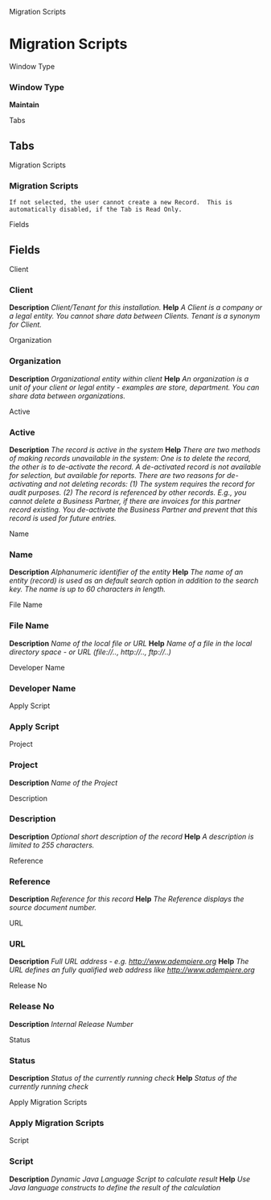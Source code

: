 
Migration Scripts
# Migration Scripts



Window Type
### Window Type

**Maintain**


Tabs
## Tabs


Migration Scripts
### Migration Scripts


```
If not selected, the user cannot create a new Record.  This is automatically disabled, if the Tab is Read Only.
```
Fields
## Fields


Client
### Client

**Description**
 *Client/Tenant for this installation.*
**Help**
 *A Client is a company or a legal entity. You cannot share data between Clients. Tenant is a synonym for Client.*

Organization
### Organization

**Description**
 *Organizational entity within client*
**Help**
 *An organization is a unit of your client or legal entity - examples are store, department. You can share data between organizations.*

Active
### Active

**Description**
 *The record is active in the system*
**Help**
 *There are two methods of making records unavailable in the system: One is to delete the record, the other is to de-activate the record. A de-activated record is not available for selection, but available for reports.
There are two reasons for de-activating and not deleting records:
(1) The system requires the record for audit purposes.
(2) The record is referenced by other records. E.g., you cannot delete a Business Partner, if there are invoices for this partner record existing. You de-activate the Business Partner and prevent that this record is used for future entries.*

Name
### Name

**Description**
 *Alphanumeric identifier of the entity*
**Help**
 *The name of an entity (record) is used as an default search option in addition to the search key. The name is up to 60 characters in length.*

File Name
### File Name

**Description**
 *Name of the local file or URL*
**Help**
 *Name of a file in the local directory space - or URL (file://.., http://.., ftp://..)*

Developer Name
### Developer Name


Apply Script
### Apply Script


Project
### Project

**Description**
 *Name of the Project*

Description
### Description

**Description**
 *Optional short description of the record*
**Help**
 *A description is limited to 255 characters.*

Reference
### Reference

**Description**
 *Reference for this record*
**Help**
 *The Reference displays the source document number.*

URL
### URL

**Description**
 *Full URL address - e.g. http://www.adempiere.org*
**Help**
 *The URL defines an fully qualified web address like http://www.adempiere.org*

Release No
### Release No

**Description**
 *Internal Release Number*

Status
### Status

**Description**
 *Status of the currently running check*
**Help**
 *Status of the currently running check*

Apply Migration Scripts
### Apply Migration Scripts


Script
### Script

**Description**
 *Dynamic Java Language Script to calculate result*
**Help**
 *Use Java language constructs to define the result of the calculation*

